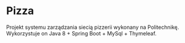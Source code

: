 # Pizza
Projekt systemu zarządzania siecią pizzerii wykonany na Politechnikę.
Wykorzystuje on Java 8 + Spring Boot + MySql + Thymeleaf.